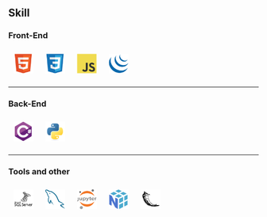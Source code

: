 ## Skill

 ###  Front-End

  <div >  
    <img style="margin: 10px" src="https://github.com/devicons/devicon/blob/master/icons/html5/html5-original.svg" alt="HTML5" height="40" />  
    <img style="margin: 10px" src="https://github.com/devicons/devicon/blob/master/icons/css3/css3-original.svg" alt="CSS3" height="40" />  
    <img style="margin: 10px" src="https://github.com/devicons/devicon/blob/master/icons/javascript/javascript-original.svg" alt="JavaScript" height="40" />  
    <img style="margin: 10px" src="https://github.com/devicons/devicon/blob/master/icons/jquery/jquery-original.svg" alt="JQuery" height="40" />  
<hr>
  
  ###  Back-End
  
  <div>
    <img style="margin: 10px" src="https://github.com/devicons/devicon/blob/master/icons/csharp/csharp-original.svg" alt="C#" height="40" />  
    <img style="margin: 10px" src="https://github.com/devicons/devicon/blob/master/icons/python/python-original.svg" alt="Python" height="40" />  
<hr>
  
  ###  Tools and other
  
  <div>
    <img style="margin: 10px" src="https://github.com/devicons/devicon/blob/master/icons/microsoftsqlserver/microsoftsqlserver-plain-wordmark.svg" alt="Sql" height="40" />  
    <img style="margin: 10px" src="https://github.com/devicons/devicon/blob/master/icons/mysql/mysql-original.svg" alt="MySQL" height="40" />
    <img style="margin: 10px" src="https://github.com/devicons/devicon/blob/master/icons/jupyter/jupyter-original-wordmark.svg" alt="Jupyter" height="40" />
    <img style="margin: 10px" src="https://github.com/devicons/devicon/blob/master/icons/numpy/numpy-original.svg" alt="Numpy" height="40" />
    <img style="margin: 10px" src="https://github.com/devicons/devicon/blob/master/icons/flask/flask-original.svg" alt="Flask" height="40" />
 
 
                                                                                                                                    

    
    
    

    
<!--![Ahmed's GitHub stats](https://github-readme-stats.vercel.app/api?username=AhmedHajiyev&theme=dark&show_icons=true)-->
<!--[![Top Langs](https://github-readme-stats.vercel.app/api/top-langs/?username=AhmedHajiyev&layout=compact)](https://github.com/AhmedHajiyev/)-->












